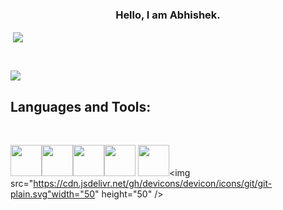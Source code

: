 
<h3 align = 'center'>Hello, I am Abhishek.</h3>


<p>&nbsp;<img align="center" src="https://github-readme-stats.vercel.app/api?username=abmath113&show_icons=true&locale=en" /></p>

<br>

<p><img align="center" src="https://github-readme-streak-stats.herokuapp.com/?user=abmath113"  /></p>

## Languages and Tools:

<br>
 
<!-- <a href="https://www.cprogramming.com/" target="_blank"> <img src="https://raw.githubusercontent.com/devicons/devicon/master/icons/c/c-original.svg" alt="c" width="50" height="50"/> </a>
<a href="https://docs.microsoft.com/en-us/cpp/cpp/?view=msvc-160" target="_blank"> <img src="https://img.icons8.com/color/48/000000/c-plus-plus-logo.png" alt="cpp" width="52" height="52"/> </a>
<a href="https://www.java.com" target="_blank"> <img src="https://raw.githubusercontent.com/devicons/devicon/master/icons/java/java-original.svg" alt="java" width="50" height="50"/> </a>
<a href="https://www.python.org" target="_blank"> <img src="https://raw.githubusercontent.com/devicons/devicon/master/icons/python/python-original.svg" alt="python" width="50" height="50"/> 
<a href="https://www.mysql.com/" target="_blank"> <img src="https://raw.githubusercontent.com/devicons/devicon/master/icons/mysql/mysql-original-wordmark.svg" alt="mysql" width="50" height="50"/> </a> -->

  <img src="https://cdn.jsdelivr.net/gh/devicons/devicon/icons/java/java-original.svg" width="50" height="50"/><img src="https://cdn.jsdelivr.net/gh/devicons/devicon/icons/python/python-original.svg" width="50" height="50" /><img src="https://cdn.jsdelivr.net/gh/devicons/devicon/icons/mysql/mysql-original.svg" width="50" height="50"/><img src="https://cdn.jsdelivr.net/gh/devicons/devicon/icons/html5/html5-original-wordmark.svg" width="50" height="50" /> <img src="https://cdn.jsdelivr.net/gh/devicons/devicon/icons/css3/css3-original-wordmark.svg" width="50" height="50"/><img src="https://cdn.jsdelivr.net/gh/devicons/devicon/icons/git/git-plain.svg"width="50" height="50" />




          
          
  

          
 

 
          
                   
          
